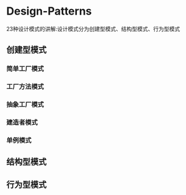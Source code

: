 # Design-Patterns
23种设计模式的讲解:设计模式分为创建型模式、结构型模式、行为型模式
## 创建型模式
### 简单工厂模式
### 工厂方法模式
### 抽象工厂模式
### 建造者模式
### 单例模式
## 结构型模式
## 行为型模式
